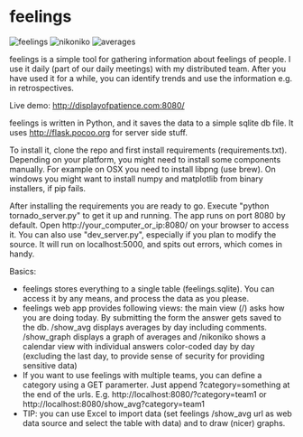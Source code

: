 feelings
========

![feelings](https://raw.github.com/glebb/feelings/master/feelings.png)
![nikoniko](https://raw.github.com/glebb/feelings/master/nikoniko.png)
![averages](https://raw.github.com/glebb/feelings/master/averages.png)


feelings is a simple tool for gathering information about feelings of people. I use it daily (part of our daily meetings) with my distributed team. After you have used it for a while, you can identify trends and use the information e.g. in retrospectives.

Live demo: http://displayofpatience.com:8080/

feelings is written in Python, and it saves the data to a simple sqlite db file. It uses http://flask.pocoo.org for server side stuff.

To install it, clone the repo and first install requirements (requirements.txt). Depending on your platform, you might need to install some components manually. For example on OSX you need to install libpng (use brew). On windows you might want to install numpy and matplotlib from binary installers, if pip fails.

After installing the requirements you are ready to go. Execute "python tornado_server.py" to get it up and running. The app runs on port 8080 by default. Open http://your_computer_or_ip:8080/ on your browser to access it. You can also use "dev_server.py", especially if you plan to modify the source. It will run on localhost:5000, and spits out errors, which comes in handy.

Basics:
  * feelings stores everything to a single table (feelings.sqlite). You can access it by any means, and process the data as you please. 
  * feelings web app provides following views: the main view (/) asks how you are doing today. By submitting the form the answer gets saved to the db. /show_avg displays averages by day including comments. /show_graph displays a graph of averages and /nikoniko shows a calendar view with individual answers color-coded day by day (excluding the last day, to provide sense of security for providing sensitive data)
  * If you want to use feelings with multiple teams, you can define a category using a GET paramerter. Just append ?category=something at the end of the urls. E.g. http://localhost:8080/?category=team1 or http://localhost:8080/show_avg?category=team1 
  * TIP: you can use Excel to import data (set feelings /show_avg url as web data source and select the table with data) and to draw (nicer) graphs.